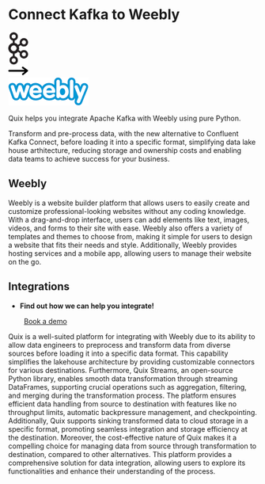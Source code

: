 # Connect Kafka to Weebly

<div class="connect-images cards blog-grid-card" markdown>
<div>
<img src="../images/kafka_logo.png" width="40px" />
</div>
<div>
<img src="../images/arrow.svg" width="40px" />
</div>
<div>
<img src="./images/weebly_1.jpg" />
</div>
</div>

Quix helps you integrate Apache Kafka with Weebly using pure Python.

Transform and pre-process data, with the new alternative to Confluent Kafka Connect, before loading it into a specific format, simplifying data lake house arthitecture, reducing storage and ownership costs and enabling data teams to achieve success for your business.

## Weebly

Weebly is a website builder platform that allows users to easily create and customize professional-looking websites without any coding knowledge. With a drag-and-drop interface, users can add elements like text, images, videos, and forms to their site with ease. Weebly also offers a variety of templates and themes to choose from, making it simple for users to design a website that fits their needs and style. Additionally, Weebly provides hosting services and a mobile app, allowing users to manage their website on the go.

## Integrations

<div class="grid cards" markdown>

- __Find out how we can help you integrate!__

    <a class="md-button md-button--primary" href="https://share.hsforms.com/1iW0TmZzKQMChk0lxd_tGiw4yjw2?__hstc=175542013.2303933fbd746c0ac86d9ccbe9bc9100.1728383268831.1729603416735.1729620918855.31&__hssc=175542013.1.1729620918855&__hsfp=2132701734" target="_blank" style="margin:.5rem;">Book a demo</a>

</div>


Quix is a well-suited platform for integrating with Weebly due to its ability to allow data engineers to preprocess and transform data from diverse sources before loading it into a specific data format. This capability simplifies the lakehouse architecture by providing customizable connectors for various destinations. Furthermore, Quix Streams, an open-source Python library, enables smooth data transformation through streaming DataFrames, supporting crucial operations such as aggregation, filtering, and merging during the transformation process. The platform ensures efficient data handling from source to destination with features like no throughput limits, automatic backpressure management, and checkpointing. Additionally, Quix supports sinking transformed data to cloud storage in a specific format, promoting seamless integration and storage efficiency at the destination. Moreover, the cost-effective nature of Quix makes it a compelling choice for managing data from source through transformation to destination, compared to other alternatives. This platform provides a comprehensive solution for data integration, allowing users to explore its functionalities and enhance their understanding of the process.

